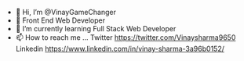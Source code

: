 - 👋 Hi, I’m @VinayGameChanger
- 👀 Front End Web Developer
- 🌱 I’m currently learning Full Stack Web Developer
- 📫 How to reach me ...
Twitter https://twitter.com/Vinaysharma9650
Linkedin https://www.linkedin.com/in/vinay-sharma-3a96b0152/

<!---
VinayGameChanger/VinayGameChanger is a ✨ special ✨ repository because its `README.md` (this file) appears on your GitHub profile.
You can click the Preview link to take a look at your changes.
--->
